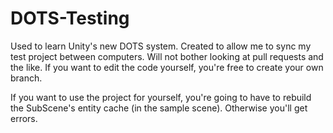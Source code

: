 # DOTS-Testing
Used to learn Unity's new DOTS system. Created to allow me to sync my test project between computers. Will not bother looking at pull requests and the like. If you want to edit the code yourself, you're free to create your own branch.

If you want to use the project for yourself, you're going to have to rebuild the SubScene's entity cache (in the sample scene). Otherwise you'll get errors.

